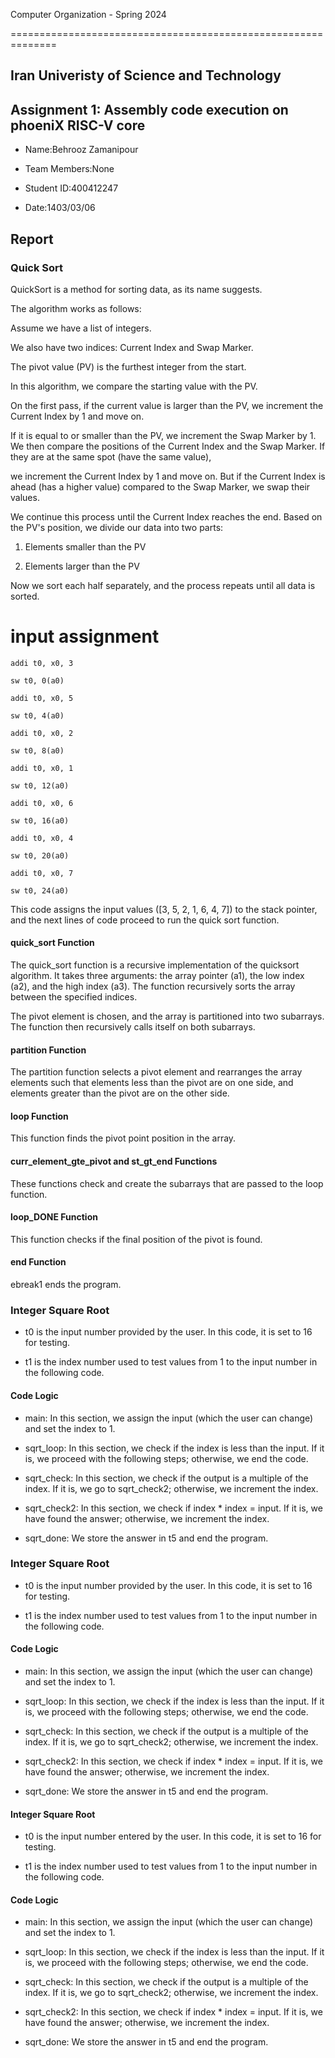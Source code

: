 Computer Organization - Spring 2024

==============================================================

## Iran Univeristy of Science and Technology

## Assignment 1: Assembly code execution on phoeniX RISC-V core

- Name:Behrooz Zamanipour

- Team Members:None

- Student ID:400412247

- Date:1403/03/06

## Report

### Quick Sort

QuickSort is a method for sorting data, as its name suggests.

The algorithm works as follows:

Assume we have a list of integers.

We also have two indices: Current Index and Swap Marker.

The pivot value (PV) is the furthest integer from the start.

In this algorithm, we compare the starting value with the PV.

On the first pass, if the current value is larger than the PV, we increment the Current Index by 1 and move on.

If it is equal to or smaller than the PV, we increment the Swap Marker by 1. We then compare the positions of the Current Index and the Swap Marker. If they are at the same spot (have the same value),

we increment the Current Index by 1 and move on. But if the Current Index is ahead (has a higher value) compared to the Swap Marker, we swap their values.

We continue this process until the Current Index reaches the end. Based on the PV's position, we divide our data into two parts:

1. Elements smaller than the PV

2. Elements larger than the PV

Now we sort each half separately, and the process repeats until all data is sorted.

# input assignment

    addi t0, x0, 3

    sw t0, 0(a0)

    addi t0, x0, 5

    sw t0, 4(a0)

    addi t0, x0, 2

    sw t0, 8(a0)

    addi t0, x0, 1

    sw t0, 12(a0)

    addi t0, x0, 6

    sw t0, 16(a0)

    addi t0, x0, 4

    sw t0, 20(a0)

    addi t0, x0, 7

    sw t0, 24(a0)

This code assigns the input values ([3, 5, 2, 1, 6, 4, 7]) to the stack pointer, and the next lines of code proceed to run the quick sort function.

#### quick_sort Function

The quick_sort function is a recursive implementation of the quicksort algorithm. It takes three arguments: the array pointer (a1), the low index (a2), and the high index (a3). The function recursively sorts the array between the specified indices.

The pivot element is chosen, and the array is partitioned into two subarrays. The function then recursively calls itself on both subarrays.

#### partition Function

The partition function selects a pivot element and rearranges the array elements such that elements less than the pivot are on one side, and elements greater than the pivot are on the other side.

#### loop Function

This function finds the pivot point position in the array.

#### curr_element_gte_pivot and st_gt_end Functions

These functions check and create the subarrays that are passed to the loop function.

#### loop_DONE Function

This function checks if the final position of the pivot is found.

#### end Function

ebreak1 ends the program.

### Integer Square Root

- t0 is the input number provided by the user. In this code, it is set to 16 for testing.

- t1 is the index number used to test values from 1 to the input number in the following code.

#### Code Logic

- main: In this section, we assign the input (which the user can change) and set the index to 1.

- sqrt_loop: In this section, we check if the index is less than the input. If it is, we proceed with the following steps; otherwise, we end the code.

- sqrt_check: In this section, we check if the output is a multiple of the index. If it is, we go to sqrt_check2; otherwise, we increment the index.

- sqrt_check2: In this section, we check if index \* index = input. If it is, we have found the answer; otherwise, we increment the index.

- sqrt_done: We store the answer in t5 and end the program.

### Integer Square Root

- t0 is the input number provided by the user. In this code, it is set to 16 for testing.

- t1 is the index number used to test values from 1 to the input number in the following code.

#### Code Logic

- main: In this section, we assign the input (which the user can change) and set the index to 1.

- sqrt_loop: In this section, we check if the index is less than the input. If it is, we proceed with the following steps; otherwise, we end the code.

- sqrt_check: In this section, we check if the output is a multiple of the index. If it is, we go to sqrt_check2; otherwise, we increment the index.

- sqrt_check2: In this section, we check if index \* index = input. If it is, we have found the answer; otherwise, we increment the index.

- sqrt_done: We store the answer in t5 and end the program.

#### Integer Square Root

- t0 is the input number entered by the user. In this code, it is set to 16 for testing.

- t1 is the index number used to test values from 1 to the input number in the following code.

#### Code Logic

- main: In this section, we assign the input (which the user can change) and set the index to 1.

- sqrt_loop: In this section, we check if the index is less than the input. If it is, we proceed with the following steps; otherwise, we end the code.

- sqrt_check: In this section, we check if the output is a multiple of the index. If it is, we go to sqrt_check2; otherwise, we increment the index.

- sqrt_check2: In this section, we check if index \* index = input. If it is, we have found the answer; otherwise, we increment the index.

- sqrt_done: We store the answer in t5 and end the program.
